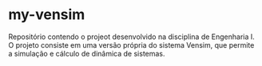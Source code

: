 # my-vensim
Repositório contendo o projeot desenvolvido na disciplina de Engenharia I. O projeto consiste em uma versão própria do sistema Vensim, que permite a simulação e cálculo de dinâmica de sistemas.
